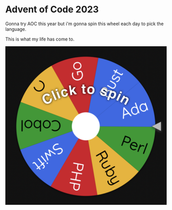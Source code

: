 # Advent of Code 2023

Gonna try AOC this year but i'm gonna spin this wheel each day to pick the language.

This is what my life has come to.

![help me](wheel.png)
